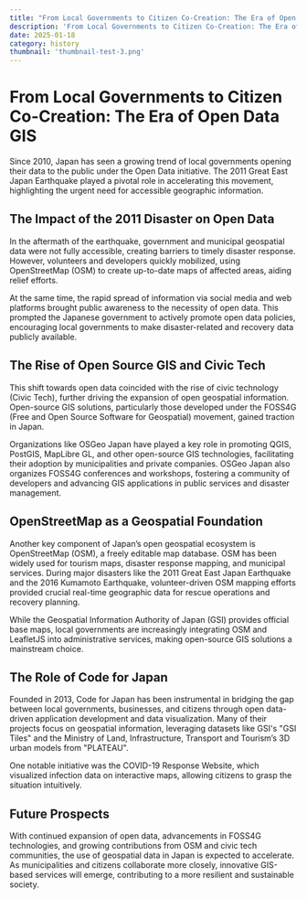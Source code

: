 ```yaml
---
title: "From Local Governments to Citizen Co-Creation: The Era of Open Data GIS"
description: 'From Local Governments to Citizen Co-Creation: The Era of Open Data GIS'
date: 2025-01-18
category: history
thumbnail: 'thumbnail-test-3.png'
---
```


# From Local Governments to Citizen Co-Creation: The Era of Open Data GIS
Since 2010, Japan has seen a growing trend of local governments opening their data to the public under the Open Data initiative. The 2011 Great East Japan Earthquake played a pivotal role in accelerating this movement, highlighting the urgent need for accessible geographic information.

## The Impact of the 2011 Disaster on Open Data
In the aftermath of the earthquake, government and municipal geospatial data were not fully accessible, creating barriers to timely disaster response. However, volunteers and developers quickly mobilized, using OpenStreetMap (OSM) to create up-to-date maps of affected areas, aiding relief efforts.

At the same time, the rapid spread of information via social media and web platforms brought public awareness to the necessity of open data. This prompted the Japanese government to actively promote open data policies, encouraging local governments to make disaster-related and recovery data publicly available.

## The Rise of Open Source GIS and Civic Tech
This shift towards open data coincided with the rise of civic technology (Civic Tech), further driving the expansion of open geospatial information. Open-source GIS solutions, particularly those developed under the FOSS4G (Free and Open Source Software for Geospatial) movement, gained traction in Japan.

Organizations like OSGeo Japan have played a key role in promoting QGIS, PostGIS, MapLibre GL, and other open-source GIS technologies, facilitating their adoption by municipalities and private companies. OSGeo Japan also organizes FOSS4G conferences and workshops, fostering a community of developers and advancing GIS applications in public services and disaster management.

## OpenStreetMap as a Geospatial Foundation
Another key component of Japan’s open geospatial ecosystem is OpenStreetMap (OSM), a freely editable map database. OSM has been widely used for tourism maps, disaster response mapping, and municipal services. During major disasters like the 2011 Great East Japan Earthquake and the 2016 Kumamoto Earthquake, volunteer-driven OSM mapping efforts provided crucial real-time geographic data for rescue operations and recovery planning.

While the Geospatial Information Authority of Japan (GSI) provides official base maps, local governments are increasingly integrating OSM and LeafletJS into administrative services, making open-source GIS solutions a mainstream choice.

## The Role of Code for Japan
Founded in 2013, Code for Japan has been instrumental in bridging the gap between local governments, businesses, and citizens through open data-driven application development and data visualization. Many of their projects focus on geospatial information, leveraging datasets like GSI's "GSI Tiles" and the Ministry of Land, Infrastructure, Transport and Tourism’s 3D urban models from "PLATEAU".

One notable initiative was the COVID-19 Response Website, which visualized infection data on interactive maps, allowing citizens to grasp the situation intuitively.

## Future Prospects
With continued expansion of open data, advancements in FOSS4G technologies, and growing contributions from OSM and civic tech communities, the use of geospatial data in Japan is expected to accelerate. As municipalities and citizens collaborate more closely, innovative GIS-based services will emerge, contributing to a more resilient and sustainable society.
